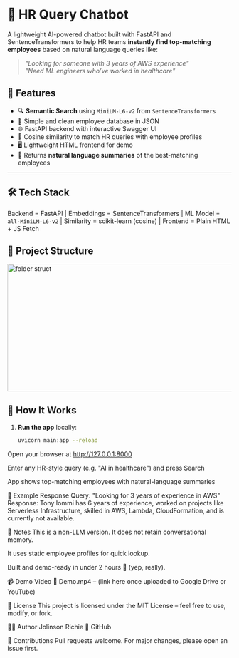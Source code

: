 # 🤖 HR Query Chatbot

A lightweight AI-powered chatbot built with FastAPI and SentenceTransformers to help HR teams **instantly find top-matching employees** based on natural language queries like:

> *"Looking for someone with 3 years of AWS experience"*  
> *"Need ML engineers who’ve worked in healthcare"*  

## 🚀 Features

- 🔍 **Semantic Search** using `MiniLM-L6-v2` from `SentenceTransformers`
- 📁 Simple and clean employee database in JSON
- 🌐 FastAPI backend with interactive Swagger UI
- 🧠 Cosine similarity to match HR queries with employee profiles
- 🖥️ Lightweight HTML frontend for demo
- 🎯 Returns **natural language summaries** of the best-matching employees

---

## 🛠️ Tech Stack

Backend = FastAPI | Embeddings = SentenceTransformers | ML Model = `all-MiniLM-L6-v2` | Similarity = scikit-learn (cosine) | Frontend = Plain HTML + JS Fetch 

## 📂 Project Structure

<img width="565" height="286" alt="folder struct" src="https://github.com/user-attachments/assets/16d62f0f-3319-4585-9a2c-99320da3e143" />


## 🧪 How It Works

1. **Run the app** locally:
   ```bash
   uvicorn main:app --reload
Open your browser at http://127.0.0.1:8000

Enter any HR-style query (e.g. "AI in healthcare") and press Search

App shows top-matching employees with natural-language summaries

🧠 Example Response
Query: "Looking for 3 years of experience in AWS"
Response:
Tony Iommi has 6 years of experience, worked on projects like Serverless Infrastructure, skilled in AWS, Lambda, CloudFormation, and is currently not available.

📝 Notes
This is a non-LLM version. It does not retain conversational memory.

It uses static employee profiles for quick lookup.

Built and demo-ready in under 2 hours 🚀 (yep, really).

📹 Demo Video
🎥 Demo.mp4 – (link here once uploaded to Google Drive or YouTube)

📜 License
This project is licensed under the MIT License – feel free to use, modify, or fork.

🙋‍♂️ Author
Jolinson Richie
🔗 GitHub

🤝 Contributions
Pull requests welcome. For major changes, please open an issue first.
